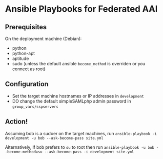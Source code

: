 # Ansible Playbooks for Federated AAI

## Prerequisites

On the deployment machine (Debian):
* python
* python-apt
* aptitude
* sudo (unless the default ansible `become_method` is overriden or you connect as root)

## Configuration

* Set the target machine hostnames or IP addresses in `development`
* DO change the default simpleSAMLphp admin password in `group_vars/sspservers`

## Action!

Assuming bob is a sudoer on the target machines, run `ansible-playbook -i development -u bob --ask-become-pass site.yml`

Alternatively, if bob prefers to `su` to root then run `ansible-playbook -u bob --become-method=su --ask-become-pass -i development site.yml`
